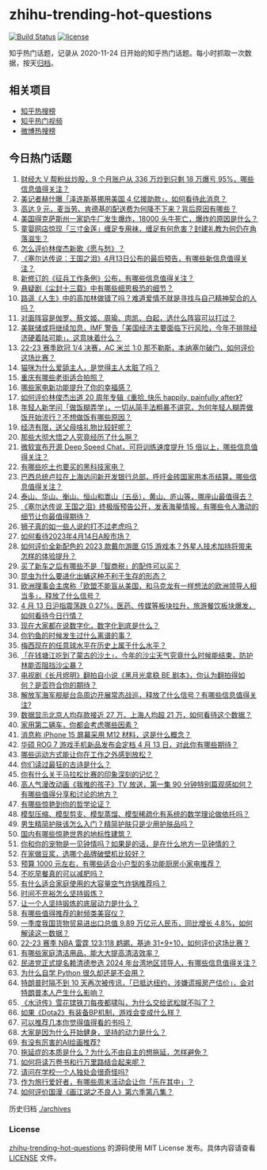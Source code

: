 # zhihu-trending-hot-questions

[![Build Status](https://github.com/justjavac/zhihu-trending-hot-questions/workflows/ci/badge.svg?branch=master)](https://github.com/justjavac/zhihu-trending-hot-questions/actions)
[![license](https://img.shields.io/github/license/justjavac/zhihu-trending-hot-questions)](https://github.com/justjavac/zhihu-trending-hot-questions/blob/master/LICENSE)

知乎热门话题，记录从 2020-11-24
日开始的知乎热门话题。每小时抓取一次数据，按天[归档](./archives)。

## 相关项目

- [知乎热搜榜](https://github.com/justjavac/zhihu-trending-top-search)
- [知乎热门视频](https://github.com/justjavac/zhihu-trending-hot-video)
- [微博热搜榜](https://github.com/justjavac/weibo-trending-hot-search)

## 今日热门话题

<!-- BEGIN -->
<!-- 最后更新时间 Fri Apr 14 2023 05:13:02 GMT+0800 (China Standard Time) -->

1. [财经大 V 帮粉丝炒股，9 个月账户从 336 万炒到只剩 18 万爆亏 95%，哪些信息值得关注？](https://www.zhihu.com/question/595305140)
1. [美记者赫什曝「泽连斯基挪用美国 4 亿援助款」，如何看待此消息？](https://www.zhihu.com/question/595367199)
1. [高达 9 元，麦当劳、肯德基的配送费为何降不下来？背后原因有哪些？](https://www.zhihu.com/question/595324066)
1. [美国得克萨斯州一家奶牛厂发生爆炸，18000 头牛死亡，爆炸的原因是什么？](https://www.zhihu.com/question/595354670)
1. [童婴网店惊现「三寸金莲」缠足专用袜，缠足有何危害？封建礼教为何仍在角落滋生？](https://www.zhihu.com/question/595131643)
1. [怎么评价林俊杰新歌《愿与愁》？](https://www.zhihu.com/question/595445056)
1. [《塞尔达传说：王国之泪》4月13日公布的最后预告，有哪些新信息值得关注？](https://www.zhihu.com/question/595261626)
1. [新修订的《征兵工作条例》公布，有哪些信息值得关注？](https://www.zhihu.com/question/595309486)
1. [悬疑剧《尘封十三载》中有哪些细思极恐的细节？](https://www.zhihu.com/question/594056002)
1. [路遥《人生》中的高加林做错了吗？难道爱情不就是寻找与自己精神契合的人吗？](https://www.zhihu.com/question/35755752)
1. [对面阵容是伽罗、蔡文姬、周瑜、肉凯、白起，选什么阵容可以打过？](https://www.zhihu.com/question/530278128)
1. [美联储或将继续加息，IMF 警告「美国经济主要面临下行风险，今年不排除经济硬着陆可能」，这意味着什么？](https://www.zhihu.com/question/595307307)
1. [22-23 赛季欧冠 1/4 决赛，AC 米兰 1:0 那不勒斯，本纳塞尔破门，如何评价这场比赛？](https://www.zhihu.com/question/595261653)
1. [猫咪为什么爱舔主人，是觉得主人太脏了吗？](https://www.zhihu.com/question/594846603)
1. [重庆有哪些老街适合拍照？](https://www.zhihu.com/question/485067761)
1. [哪些家电新功能提升了你的幸福感？](https://www.zhihu.com/question/595449538)
1. [如何评价林俊杰出道 20 周年专辑《重拾_快乐 happily, painfully after》?](https://www.zhihu.com/question/594798181)
1. [年轻人新学问「做饭糊弄学」，一切从简手法粗暴不讲究，为何年轻人糊弄做饭开始流行？不想做饭有哪些原因？](https://www.zhihu.com/question/595350624)
1. [经济有限，送父母啥礼物比较好呢？](https://www.zhihu.com/question/594875461)
1. [那些大彻大悟之人究竟经历了什么啊？](https://www.zhihu.com/question/592116281)
1. [微软宣布开源 Deep Speed Chat，可将训练速度提升 15 倍以上，哪些信息值得关注？](https://www.zhihu.com/question/595311294)
1. [有哪些吃土也要买的黑科技家电？](https://www.zhihu.com/question/589319595)
1. [巴西总统卢拉在上海访问新开发银行总部，呼吁金砖国家用本币结算，哪些信息值得关注？](https://www.zhihu.com/question/595372734)
1. [泰山、华山、衡山、恒山和嵩山（五岳），黄山、庐山等，哪座山最值得去？](https://www.zhihu.com/question/49004553)
1. [《塞尔达传说 王国之泪》终极版预告公开，发表海量情报，有哪些令人激动的细节让你最值得期待？](https://www.zhihu.com/question/595294455)
1. [狮子真的如一些人说的打不过老虎吗？](https://www.zhihu.com/question/52247693)
1. [如何看待2023年4月14日A股市场？](https://www.zhihu.com/question/595425854)
1. [如何评价全新配色的 2023 款戴尔游匣 G15 游戏本？外星人技术加持将带来怎样的体验提升？](https://www.zhihu.com/question/587142796)
1. [买了新车之后有哪些不是「智商税」的配件可以买？](https://www.zhihu.com/question/579258242)
1. [昆虫为什么要进化出蛹这种不利于生存的形态？](https://www.zhihu.com/question/502944559)
1. [欧洲理事会主席称「欧盟不能盲从美国，和马克龙有一样想法的欧洲领导人相当多」，释放了什么信号？](https://www.zhihu.com/question/595132786)
1. [4 月 13 日沪指震荡跌 0.27%，医药、传媒等板块拉升，旅游餐饮板块爆发，如何看待今日行情？](https://www.zhihu.com/question/595315099)
1. [现在大家都在说数字化，数字化到底是什么？](https://www.zhihu.com/question/422307651)
1. [你钓鱼的时候发生过什么离谱的事？](https://www.zhihu.com/question/468943312)
1. [梅西现在的任意球水平在历史上属于什么水平？](https://www.zhihu.com/question/38586300)
1. [「在钱塘江吃到了蒙古的沙土」，今年的沙尘天气究竟什么时候能结束，防护林能否阻挡沙尘暴？](https://www.zhihu.com/question/595310220)
1. [电视剧《长月烬明》翻拍自小说《黑月光拿稳 BE 剧本》，你认为翻拍得如何？是否符合你的期待？](https://www.zhihu.com/question/496786489)
1. [解放军海军舰艇台岛周边开展常态战巡，释放了什么信号？有哪些信息值得关注?](https://www.zhihu.com/question/595007915)
1. [数据显示北京人均存款接近 27 万，上海人均超 21 万，如何看待这个数据？](https://www.zhihu.com/question/595206992)
1. [家用第二辆车，你都会考虑哪些因素？](https://www.zhihu.com/question/593149557)
1. [消息称 iPhone 15 屏幕采用 M12 材料，这是什么概念？](https://www.zhihu.com/question/594932513)
1. [华硕 ROG 7 游戏手机新品发布会定档 4 月 13 日，对此你有哪些期待？](https://www.zhihu.com/question/591460450)
1. [哪些运动方式能让你在工作之外感到放松？](https://www.zhihu.com/question/594569812)
1. [你们读过最狂的古诗是什么？](https://www.zhihu.com/question/59699160)
1. [你有什么关于马拉松比赛的印象深刻的记忆？](https://www.zhihu.com/question/593680919)
1. [高人气漫改动画《我推的孩子》TV 放送，第一集 90 分钟特别篇观感如何？有哪些值得分享和讨论的地方？](https://www.zhihu.com/question/595119142)
1. [有哪些惊艳到你的哲学论证？](https://www.zhihu.com/question/587082541)
1. [模型压缩、模型剪支、模型蒸馏、模型稀疏化有系统的数学理论做依托吗？](https://www.zhihu.com/question/594296903)
1. [男生精简护肤该怎么入门？精简护肤只是少用护肤品吗？](https://www.zhihu.com/question/593686508)
1. [国内有哪些惊艳世界的地标性建筑？](https://www.zhihu.com/question/592475226)
1. [你和你的宠物是一见钟情吗？如果是的话，是在什么地方一见钟情的？](https://www.zhihu.com/question/591087423)
1. [在家做豆浆，选哪个品牌破壁机比较好？](https://www.zhihu.com/question/591285118)
1. [预算 1000 元左右，有哪些适合小户型的多功能厨房小家电推荐？](https://www.zhihu.com/question/591687791)
1. [不吃早餐真的可以减肥吗？](https://www.zhihu.com/question/584109574)
1. [有什么适合家庭使用的大容量空气炸锅推荐吗？](https://www.zhihu.com/question/591071749)
1. [时间不充裕怎么坚持锻炼？](https://www.zhihu.com/question/594610229)
1. [让一个人坚持锻炼的底层动力是什么？](https://www.zhihu.com/question/594513909)
1. [有哪些值得推荐的射频类美容仪？](https://www.zhihu.com/question/586331634)
1. [一季度我国货物贸易进出口总值 9.89 万亿元人民币，同比增长 4.8%，如何解读这一数据？](https://www.zhihu.com/question/595303077)
1. [22-23 赛季 NBA 雷霆 123:118 鹈鹕，基迪 31+9+10，如何评价这场比赛？](https://www.zhihu.com/question/595293530)
1. [有哪些家庭清洁用品，能大大提高清洁效率？](https://www.zhihu.com/question/464512840)
1. [民进党正式提名赖清德参选 2024 年台湾地区领导人，有哪些信息值得关注？](https://www.zhihu.com/question/595138312)
1. [为什么自学 Python 很久却还是不会用？](https://www.zhihu.com/question/559713692)
1. [特朗普时隔不到 10 天再次被传讯，「已抵达纽约，涉嫌谎报房产估价」，会对特朗普本人产生什么影响？](https://www.zhihu.com/question/595369188)
1. [《水浒传》雪花镔铁刀每夜都啸叫，为什么交给武松就不叫了？](https://www.zhihu.com/question/500764705)
1. [如果《Dota2》有装备BP机制，游戏会变成什么样？](https://www.zhihu.com/question/587304617)
1. [可以推荐几本你觉得值得看的书吗？](https://www.zhihu.com/question/595038953)
1. [大家是因为什么开始健身，坚持的动力是什么？](https://www.zhihu.com/question/594724869)
1. [有没有厉害的AI绘画推荐?](https://www.zhihu.com/question/590378968)
1. [拖延症的本质是什么？为什么不由自主的想拖延，怎样避免？](https://www.zhihu.com/question/283137567)
1. [如何将读万卷书和行万里路结合起来呢？](https://www.zhihu.com/question/595116547)
1. [请问在学校一个人独处会很奇怪吗?](https://www.zhihu.com/question/593858455)
1. [作为旅行爱好者，有哪些周末活动会让你「乐在其中」？](https://www.zhihu.com/question/594041321)
1. [如何评价国漫《画江湖之不良人》第六季第八集？](https://www.zhihu.com/question/595304113)

<!-- END -->

历史归档 [./archives](./archives)

### License

[zhihu-trending-hot-questions](https://github.com/justjavac/zhihu-trending-hot-questions)
的源码使用 MIT License 发布。具体内容请查看 [LICENSE](./LICENSE) 文件。
